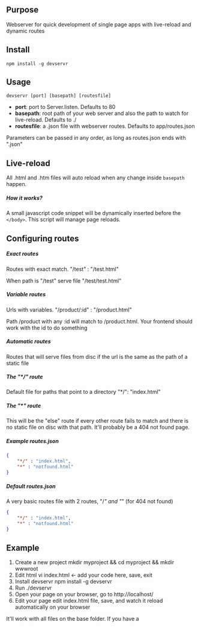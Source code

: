
## Purpose

Webserver for quick development of single page apps with live-reload and dynamic routes

## Install

    npm install -g devservr

## Usage

    devservr [port] [basepath] [routesfile]

- **port**: port to Server.listen. Defaults to 80
- **basepath**: root path of your web server and also the path to watch for live-reload. Defaults to ./
- **routesfile**: a .json file with webserver routes. Defaults to app/routes.json

Parameters can be passed in any order, as long as routes.json ends with ".json"


## Live-reload
All .html and .htm files will auto reload when any change inside `basepath` happen.

##### How it works?
A small javascript code snippet will be dynamically inserted before the `</body>`. This script will manage page reloads.

## Configuring routes

##### Exact routes
Routes with exact match.
  "/test" : "/test.html"

When path is "/test" serve file "/test/test.html"


##### Variable routes
Urls with variables.
  "/product/:id" : "/product.html"

Path /product with any :id will match to /product.html. Your frontend should work with the id to do something


##### Automatic routes
Routes that will serve files from disc if the url is the same as the path of a static file


##### The "*/" route
Default file for paths that point to a directory
  "*/": "index.html"


##### The "*" route
This will be the "else" route if every other route fails to match and there is no static file on disc with that path. It'll probably be a 404 not found page.


##### Example routes.json
```json
{
    "*/" : "index.html",
    "*" : "notfound.html"
}
```


##### Default routes.json
A very basic routes file with 2 routes, "/*" and "*" (for 404 not found)

```json
{
    "*/" : "index.html",
    "*" : "notfound.html"
}
```

## Example
1. Create a new project
    mkdir myproject && cd myproject && mkdir wwwroot
2. Edit html
    vi index.html <- add your code here, save, exit
3. Install devservr
    npm install -g devservr
4. Run
    ./devservr
5. Open your page
    on your browser, go to http://localhost/
6. Edit your page
    edit index.html file, save, and watch it reload automatically on your browser

It'll work with all files on the base folder. If you have a <script src="myscript.js"> file inside your index.html and myscript.js changes, then index.html will also reload.


## Mime types
Mime types are at app/mime.json

## Disclaimer
Do not even think about using devservr in production. All file reads are synchronous and not cached.

## To-do
- routes should accept a status code as a response to make it easy to test REST services. { "/api/save" : 200 }
